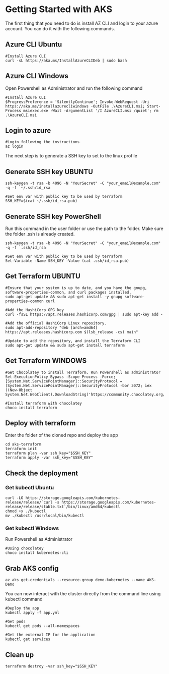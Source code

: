 # Getting Started with AKS

The first thing that you need to do is install AZ CLI and login to your azure account. You can do it with the following commands.

## Azure CLI Ubuntu

```
#Install Azure CLI
curl -sL https://aka.ms/InstallAzureCLIDeb | sudo bash
```

## Azure CLI Windows

Open Powershell as Administrator and run the following command
```
#Install Azure CLI
$ProgressPreference = 'SilentlyContinue'; Invoke-WebRequest -Uri https://aka.ms/installazurecliwindows -OutFile .\AzureCLI.msi; Start-Process msiexec.exe -Wait -ArgumentList '/I AzureCLI.msi /quiet'; rm .\AzureCLI.msi
```


## Login to azure

```
#Login following the instructions
az login
```

The next step is to generate a SSH key to set to the linux profile

## Generate SSH key UBUNTU

```
ssh-keygen -t rsa -b 4096 -N "YourSecret" -C "your_email@example.com" -q -f  ~/.ssh/id_rsa

#Set env var with public key to be used by terraform
SSH_KEY=$(cat ~/.ssh/id_rsa.pub)
```
## Generate SSH key PowerShell
Run this command in the user folder or use the path to the folder. Make sure the folder .ssh is already created.
```
ssh-keygen -t rsa -b 4096 -N "YourSecret" -C "your_email@example.com" -q -f  .ssh/id_rsa

#Set env var with public key to be used by terraform
Set-Variable -Name SSH_KEY -Value (cat .ssh/id_rsa.pub)
```

## Get Terraform UBUNTU
```
#Ensure that your system is up to date, and you have the gnupg, software-properties-common, and curl packages installed.
sudo apt-get update && sudo apt-get install -y gnupg software-properties-common curl

#Add the HashiCorp GPG key
curl -fsSL https://apt.releases.hashicorp.com/gpg | sudo apt-key add -

#Add the official HashiCorp Linux repository.
sudo apt-add-repository "deb [arch=amd64] https://apt.releases.hashicorp.com $(lsb_release -cs) main"

#Update to add the repository, and install the Terraform CLI
sudo apt-get update && sudo apt-get install terraform
```

## Get Terraform WINDOWS
```
#Get Chocolatey to install Terraform. Run Powershell as administrator
Set-ExecutionPolicy Bypass -Scope Process -Force; [System.Net.ServicePointManager]::SecurityProtocol = [System.Net.ServicePointManager]::SecurityProtocol -bor 3072; iex ((New-Object System.Net.WebClient).DownloadString('https://community.chocolatey.org/install.ps1'))

#Install terraform with chocolatey
choco install terraform
```

## Deploy with terraform
Enter the folder of the cloned repo and deploy the app
```
cd aks-terraform
terraform init
terraform plan -var ssh_key="$SSH_KEY"
terraform apply -var ssh_key="$SSH_KEY"
```

## Check the deployment
### Get kubectl Ubuntu
```
curl -LO https://storage.googleapis.com/kubernetes-release/release/`curl -s https://storage.googleapis.com/kubernetes-release/release/stable.txt`/bin/linux/amd64/kubectl
chmod +x ./kubectl
mv ./kubectl /usr/local/bin/kubectl
```
### Get kubectl Windows
Run Powershell as Administrator
```
#Using chocolatey 
choco install kubernetes-cli
```

## Grab AKS config
```
az aks get-credentials --resource-group demo-kubernetes --name AKS-Demo
```
You can now interact with the cluster directly from the command line using kubectl command
```
#Deploy the app
kubectl apply -f app.yml

#Get pods
kubectl get pods --all-namespaces

#Get the external IP for the application
kubectl get services

```

## Clean up

```
terraform destroy -var ssh_key="$SSH_KEY"
```
